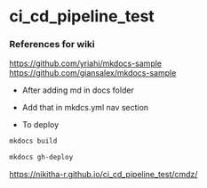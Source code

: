 # ci_cd_pipeline_test

### References for wiki
https://github.com/yriahi/mkdocs-sample
https://github.com/giansalex/mkdocs-sample


* After adding md in docs folder
* Add that in mkdcs.yml nav section

* To deploy
```bash
mkdocs build
```


```bash
mkdocs gh-deploy
```
https://nikitha-r.github.io/ci_cd_pipeline_test/cmdz/